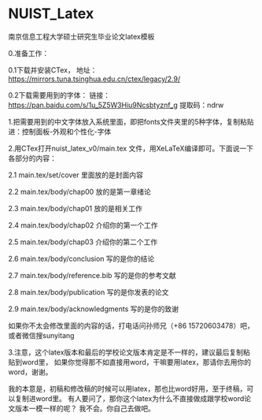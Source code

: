 # NUIST_Latex
南京信息工程大学硕士研究生毕业论文latex模板

0.准备工作：

0.1下载并安装CTex，
地址：https://mirrors.tuna.tsinghua.edu.cn/ctex/legacy/2.9/

0.2下载需要用到的字体：
链接：https://pan.baidu.com/s/1u_5Z5W3Hiu9Ncsbtyznf_g 
提取码：ndrw

1.把需要用到的中文字体放入系统里面，即把fonts文件夹里的5种字体，复制粘贴进：控制面板-外观和个性化-字体

2.用CTex打开nuist_latex_v0/main.tex 文件，用XeLaTeX编译即可。下面说一下各部分的内容：

2.1 main.tex/set/cover 里面放的是封面内容

2.2 main.tex/body/chap00 放的是第一章绪论

2.3 main.tex/body/chap01 放的是相关工作

2.4 main.tex/body/chap02 介绍你的第一个工作

2.5 main.tex/body/chap03 介绍你的第二个工作

2.6 main.tex/body/conclusion 写的是你的结论

2.7 main.tex/body/reference.bib 写的是你的参考文献

2.8 main.tex/body/publication 写的是你发表的论文

2.9 main.tex/body/acknowledgments 写的是你的致谢

如果你不太会修改里面的内容的话，打电话问孙师兄（+86 15720603478）吧，或者微信搜sunyitang

3.注意，这个latex版本和最后的学校论文版本肯定是不一样的，建议最后复制粘贴到word里，
如果你觉得那不如直接用word，干嘛要用latex，那请你去用你的word，谢谢。

我的本意是，初稿和修改稿的时候可以用latex，那也比word好用，至于终稿，可以复制进word里。
有人要问了，那你这个latex为什么不直接做成跟学校word论文版本一模一样的呢？
我不会。你自己去做吧。
